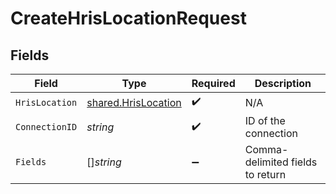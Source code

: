 # CreateHrisLocationRequest


## Fields

| Field                                                             | Type                                                              | Required                                                          | Description                                                       |
| ----------------------------------------------------------------- | ----------------------------------------------------------------- | ----------------------------------------------------------------- | ----------------------------------------------------------------- |
| `HrisLocation`                                                    | [shared.HrisLocation](../../../pkg/models/shared/hrislocation.md) | :heavy_check_mark:                                                | N/A                                                               |
| `ConnectionID`                                                    | *string*                                                          | :heavy_check_mark:                                                | ID of the connection                                              |
| `Fields`                                                          | []*string*                                                        | :heavy_minus_sign:                                                | Comma-delimited fields to return                                  |